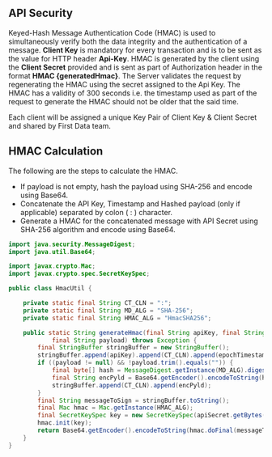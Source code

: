 ## API Security
Keyed-Hash Message Authentication Code (HMAC) is used to simultaneously verify both the data integrity and the authentication of a message. **Client Key** is mandatory for every transaction and is to be sent as the value for HTTP header **Api-Key**. HMAC is generated by the client using the **Client Secret** provided and is sent as part of Authorization header in the format **HMAC {generatedHmac}**. The Server validates the request by regenerating the HMAC using the secret assigned to the Api Key. The HMAC has a validity of 300 seconds i.e. the timestamp used as part of the request to generate the HMAC should not be older that the said time.

Each client will be assigned a unique Key Pair of Client Key & Client Secret and shared by First Data team.

## HMAC Calculation

The following are the steps to calculate the HMAC.
* If payload is not empty, hash the payload using SHA-256 and encode using Base64.
* Concatenate the API Key, Timestamp and Hashed payload (only if applicable) separated by colon ( : ) character.
* Generate a HMAC for the concatenated message with API Secret using SHA-256 algorithm and encode using Base64.

``` java
import java.security.MessageDigest;
import java.util.Base64;

import javax.crypto.Mac;
import javax.crypto.spec.SecretKeySpec;

public class HmacUtil {

    private static final String CT_CLN = ":";
    private static final String MD_ALG = "SHA-256";
    private static final String HMAC_ALG = "HmacSHA256";

    public static String generateHmac(final String apiKey, final String apiSecret, final String epochTimestamp,
            final String payload) throws Exception {
        final StringBuffer stringBuffer = new StringBuffer();
        stringBuffer.append(apiKey).append(CT_CLN).append(epochTimestamp);
        if ((payload != null) && !payload.trim().equals("")) {
            final byte[] hash = MessageDigest.getInstance(MD_ALG).digest(payload.getBytes());
            final String encPyld = Base64.getEncoder().encodeToString(hash);
            stringBuffer.append(CT_CLN).append(encPyld);
        }
        final String messageToSign = stringBuffer.toString();
        final Mac hmac = Mac.getInstance(HMAC_ALG);
        final SecretKeySpec key = new SecretKeySpec(apiSecret.getBytes(), HMAC_ALG);
        hmac.init(key);
        return Base64.getEncoder().encodeToString(hmac.doFinal(messageToSign.getBytes()));
    }
}
```
